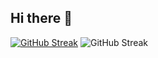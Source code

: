 ## Hi there 👋
[![GitHub Streak](https://streak-stats.demolab.com?user=MaKrotos&theme=tokyonight&exclude_days=Tue&card_width=400)](https://git.io/streak-stats) ![GitHub Streak](https://github-readme-stats.vercel.app/api?username=makrotos&card_width=400&show_icons=true&theme=tokyonight) 
<!--
**MaKrotos/MaKrotos** is a ✨ _special_ ✨ repository because its `README.md` (this file) appears on your GitHub profile.

Here are some ideas to get you started:

- 🔭 I’m currently working on ...
- 🌱 I’m currently learning ...
- 👯 I’m looking to collaborate on ...
- 🤔 I’m looking for help with ...
- 💬 Ask me about ...
- 📫 How to reach me: ...
- 😄 Pronouns: ...
- ⚡ Fun fact: ...
-->
